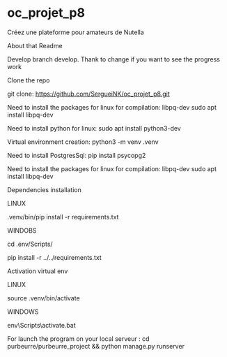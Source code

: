 # oc_projet_p8
Créez une plateforme pour amateurs de Nutella

About that Readme

Develop branch develop. Thank to change if you want to see the progress work

Clone the repo

git clone: https://github.com/SergueiNK/oc_projet_p8.git

Need to install the packages for linux for compilation: 
libpq-dev
sudo apt install libpq-dev

Need to install python for linux:
sudo apt install python3-dev

Virtual environment creation:
python3 -m venv .venv

Need to install PostgresSql: 
pip install psycopg2

Need to install the packages for linux for compilation: 
libpq-dev
sudo apt install libpq-dev

Dependencies installation

LINUX

.venv/bin/pip install -r requirements.txt

WINDOBS

cd .env/Scripts/

pip install -r ../../requirements.txt

Activation virtual env

LINUX

source .venv/bin/activate

WINDOWS

env\Scripts\activate.bat

For launch the program on your local serveur : cd purbeurre/purbeurre_project && python manage.py runserver